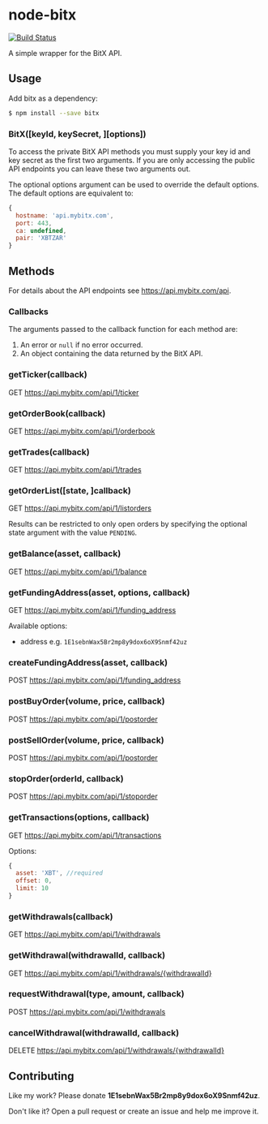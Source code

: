 # node-bitx
[![Build Status](https://travis-ci.org/bausmeier/node-bitx.png)](https://travis-ci.org/bausmeier/node-bitx)

A simple wrapper for the BitX API.

## Usage
Add bitx as a dependency:

```bash
$ npm install --save bitx
```

### BitX([keyId, keySecret, ][options])
To access the private BitX API methods you must supply your key id and key secret as the first two arguments. If you are only accessing the public API endpoints you can leave these two arguments out.

The optional options argument can be used to override the default options. The default options are equivalent to:

```javascript
{
  hostname: 'api.mybitx.com',
  port: 443,
  ca: undefined,
  pair: 'XBTZAR'
}
```

## Methods
For details about the API endpoints see https://api.mybitx.com/api.

### Callbacks
The arguments passed to the callback function for each method are:

1. An error or `null` if no error occurred.
1. An object containing the data returned by the BitX API.

### getTicker(callback)
GET https://api.mybitx.com/api/1/ticker

### getOrderBook(callback)
GET https://api.mybitx.com/api/1/orderbook

### getTrades(callback)
GET https://api.mybitx.com/api/1/trades

### getOrderList([state, ]callback)
GET https://api.mybitx.com/api/1/listorders

Results can be restricted to only open orders by specifying the optional state argument with the value `PENDING`.

### getBalance(asset, callback)
GET https://api.mybitx.com/api/1/balance

### getFundingAddress(asset, options, callback)
GET https://api.mybitx.com/api/1/funding_address

Available options:

* address e.g. `1E1sebnWax5Br2mp8y9dox6oX9Snmf42uz`

### createFundingAddress(asset, callback)
POST https://api.mybitx.com/api/1/funding_address

### postBuyOrder(volume, price, callback)
POST https://api.mybitx.com/api/1/postorder

### postSellOrder(volume, price, callback)
POST https://api.mybitx.com/api/1/postorder

### stopOrder(orderId, callback)
POST https://api.mybitx.com/api/1/stoporder

### getTransactions(options, callback)
GET https://api.mybitx.com/api/1/transactions

Options:
```javascript
{
  asset: 'XBT', //required
  offset: 0,
  limit: 10
}
```

### getWithdrawals(callback)
GET https://api.mybitx.com/api/1/withdrawals

### getWithdrawal(withdrawalId, callback)
GET https://api.mybitx.com/api/1/withdrawals/{withdrawalId}

### requestWithdrawal(type, amount, callback)
POST https://api.mybitx.com/api/1/withdrawals

### cancelWithdrawal(withdrawalId, callback)
DELETE https://api.mybitx.com/api/1/withdrawals/{withdrawalId}

## Contributing

Like my work? Please donate **1E1sebnWax5Br2mp8y9dox6oX9Snmf42uz**.

Don't like it? Open a pull request or create an issue and help me improve it.
